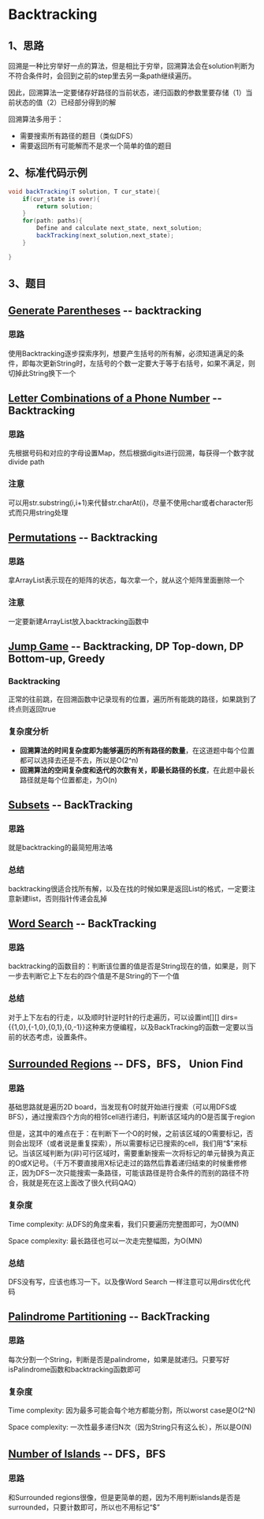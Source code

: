 # Backtracking

## 1、思路

回溯是一种比穷举好一点的算法，但是相比于穷举，回溯算法会在solution判断为不符合条件时，会回到之前的step里去另一条path继续遍历。

因此，回溯算法一定要储存好路径的当前状态，递归函数的参数里要存储（1）当前状态的值（2）已经部分得到的解

回溯算法多用于：

- 需要搜索所有路径的题目（类似DFS）
- 需要返回所有可能解而不是求一个简单的值的题目





## 2、标准代码示例



```java
void backTracking(T solution, T cur_state){
    if(cur_state is over){
        return solution;
    }
    for(path: paths){
        Define and calculate next_state, next_solution; 
        backTracking(next_solution,next_state);
    }

}
```



## 3、题目

## [Generate Parentheses](https://leetcode.com/problems/generate-parentheses) -- backtracking

### 思路

使用Backtracking逐步探索序列，想要产生括号的所有解，必须知道满足的条件，即每次更新String时，左括号的个数一定要大于等于右括号，如果不满足，则切掉此String换下一个



## [Letter Combinations of a Phone Number](https://leetcode.com/problems/letter-combinations-of-a-phone-number) -- Backtracking

### 思路

先根据号码和对应的字母设置Map，然后根据digits进行回溯，每获得一个数字就divide path

### 注意

可以用str.substring(i,i+1)来代替str.charAt(i)，尽量不使用char或者character形式而只用string处理



## [Permutations](https://leetcode.com/problems/permutations) -- Backtracking

### 思路

拿ArrayList表示现在的矩阵的状态，每次拿一个，就从这个矩阵里面删除一个

### 注意

一定要新建ArrayList放入backtracking函数中



## [Jump Game](https://leetcode.com/problems/jump-game) -- Backtracking, DP Top-down, DP Bottom-up, Greedy

### Backtracking

正常的往前跳，在回溯函数中记录现有的位置，遍历所有能跳的路径，如果跳到了终点则返回true

### 复杂度分析

- **回溯算法的时间复杂度即为能够遍历的所有路径的数量**，在这道题中每个位置都可以选择去还是不去，所以是O(2^n)
- **回溯算法的空间复杂度和迭代的次数有关，即最长路径的长度**，在此题中最长路径就是每个位置都走，为O(n)



## [Subsets](https://leetcode.com/problems/subsets) -- BackTracking

### 思路

就是backtracking的最简短用法咯

### 总结

backtracking很适合找所有解，以及在找的时候如果是返回List的格式，一定要注意新建list，否则指针传递会乱掉



## [Word Search](https://leetcode.com/problems/word-search) -- BackTracking

### 思路

backtracking的函数目的：判断该位置的值是否是String现在的值，如果是，则下一步去判断它上下左右的四个值是不是String的下一个值

### 总结

对于上下左右的行走，以及顺时针逆时针的行走遍历，可以设置int\[\]\[\] dirs={{1,0},{-1,0},{0,1},{0,-1}}这种来方便编程，以及BackTracking的函数一定要以当前的状态考虑，设置条件。



## [Surrounded Regions](https://leetcode.com/problems/surrounded-regions)  -- DFS，BFS， Union Find

### 思路

基础思路就是遍历2D board，当发现有O时就开始进行搜索（可以用DFS或BFS），通过搜索四个方向的相邻cell进行递归，判断该区域内的O是否属于region

但是，这其中的难点在于：在判断下一个O的时候，之前该区域的O需要标记，否则会出现环（或者说是重复探索），所以需要标记已搜索的cell，我们用“$”来标记。当该区域判断为(非)可行区域时，需要重新搜索一次将标记的单元替换为真正的O或X记号。（千万不要直接用X标记走过的路然后靠着递归结束的时候重修修正，因为DFS一次只能搜索一条路径，可能该路径是符合条件的而别的路径不符合，我就是死在这上面改了很久代码QAQ）

### 复杂度

Time complexity: 从DFS的角度来看，我们只要遍历完整图即可，为O(MN)

Space complexity: 最长路径也可以一次走完整幅图，为O(MN)

### 总结

DFS没有写，应该也练习一下。以及像Word Search 一样注意可以用dirs优化代码



## [Palindrome Partitioning](https://leetcode.com/problems/palindrome-partitioning) -- BackTracking

### 思路

每次分割一个String，判断是否是palindrome，如果是就递归。只要写好isPalindrome函数和backtracking函数即可

### 复杂度

Time complexity: 因为最多可能会每个地方都能分割，所以worst case是O(2^N)

Space complexity: 一次性最多递归N次（因为String只有这么长），所以是O(N)



## [Number of Islands](https://leetcode.com/problems/number-of-islands) -- DFS，BFS

### 思路

和Surrounded regions很像，但是更简单的题，因为不用判断islands是否是surrounded，只要计数即可，所以也不用标记“$”



